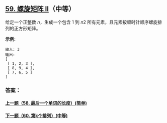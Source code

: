 ## [59. 螺旋矩阵 II](https://leetcode-cn.com/problems/spiral-matrix-ii/)（中等）

给定一个正整数 *n*，生成一个包含 1 到 *n*2 所有元素，且元素按顺时针顺序螺旋排列的正方形矩阵。

**示例:**

```
输入: 3
输出:
[
 [ 1, 2, 3 ],
 [ 8, 9, 4 ],
 [ 7, 6, 5 ]
]
```



### 答案：



#### [上一题（58. 最后一个单词的长度）(简单)](https://github.com/sdwwld/leetCode/blob/master/src/main/java/com/wld/java/leetcode/leetCode0058.md)

#### [下一题（60. 第k个排列）(中等)](https://github.com/sdwwld/leetCode/blob/master/src/main/java/com/wld/java/leetcode/leetCode0060.md)
